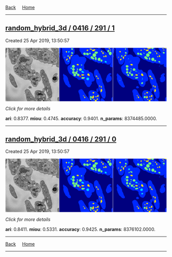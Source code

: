 
[Back](..)&nbsp;&nbsp;&nbsp;&nbsp;&nbsp;[Home](https://leapmanlab.github.io/snapshots)

---

<div class="summary"><a href="1"><h2>random_hybrid_3d / 0416 / 291 / 1</h2></a><p>Created 25 Apr 2019, 13:50:57
</p><a href="1"><img src="1/media/summary.png" align="center"></a><p>
<i>Click for more details</i>
</p></div>

**ari**: 0.8377. **miou**: 0.4745. **accuracy**: 0.9401. **n_params**: 8374485.0000. 

---

<div class="summary"><a href="0"><h2>random_hybrid_3d / 0416 / 291 / 0</h2></a><p>Created 25 Apr 2019, 13:50:57
</p><a href="0"><img src="0/media/summary.png" align="center"></a><p>
<i>Click for more details</i>
</p></div>

**ari**: 0.8411. **miou**: 0.5331. **accuracy**: 0.9425. **n_params**: 8376102.0000. 

---

[Back](..)&nbsp;&nbsp;&nbsp;&nbsp;&nbsp;[Home](https://leapmanlab.github.io/snapshots)

---